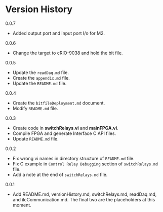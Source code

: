 # Version History

0.0.7

- Added output port and input port I/o for M2.

0.0.6

- Change the target to cRIO-9038 and hold the bit file.

0.0.5

- Update the `readDaq.md` file.
- Create the `appendix.md` file.
- Update the `README.md` file.

0.0.4

- Create the `bitfileDeployment.md` document.
- Modify `README.md` file.

0.0.3

- Create code in **switchRelays.vi** and **mainFPGA.vi**.
- Compile FPGA and generate Interface C API files.
- Update `README.md` file.

0.0.2

- Fix wrong vi names in directory structure of `README.md` file.
- Fix C example in `Control Relay Debugging` section of `switchRelays.md` file.
- Add a note at the end of `switchRelays.md` file.

0.0.1

- Add README.md, versionHistory.md, switchRelays.md, readDaq.md, and ilcCommunication.md.
The final two are the placeholders at this moment.
